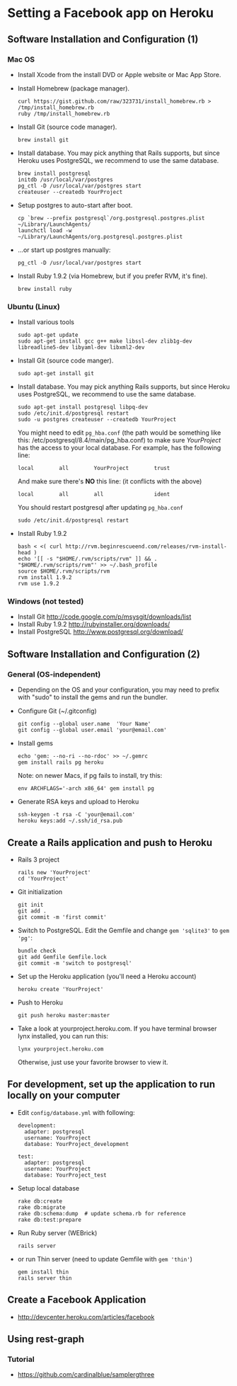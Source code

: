 # Setting a Facebook app on Heroku

## Software Installation and Configuration (1)

### Mac OS

* Install Xcode from the install DVD or Apple website or Mac App Store.

* Install Homebrew (package manager).

      curl https://gist.github.com/raw/323731/install_homebrew.rb > /tmp/install_homebrew.rb
      ruby /tmp/install_homebrew.rb

* Install Git (source code manager).

      brew install git

* Install database. You may pick anything that Rails supports, but since
  Heroku uses PostgreSQL, we recommend to use the same database.

      brew install postgresql
      initdb /usr/local/var/postgres
      pg_ctl -D /usr/local/var/postgres start
      createuser --createdb YourProject

* Setup postgres to auto-start after boot.

      cp `brew --prefix postgresql`/org.postgresql.postgres.plist ~/Library/LaunchAgents/
      launchctl load -w ~/Library/LaunchAgents/org.postgresql.postgres.plist

* ...or start up postgres manually:

      pg_ctl -D /usr/local/var/postgres start

* Install Ruby 1.9.2 (via Homebrew, but if you prefer RVM, it's fine).

      brew install ruby

### Ubuntu (Linux)

* Install various tools

      sudo apt-get update
      sudo apt-get install gcc g++ make libssl-dev zlib1g-dev libreadline5-dev libyaml-dev libxml2-dev

* Install Git (source code manger).

      sudo apt-get install git

* Install database. You may pick anything Rails supports, but since
  Heroku uses PostgreSQL, we recommend to use the same database.

      sudo apt-get install postgresql libpq-dev
      sudo /etc/init.d/postgresql restart
      sudo -u postgres createuser --createdb YourProject

  You might need to edit `pg_hba.conf` (the path would be something like this:
  /etc/postgresql/8.4/main/pg_hba.conf) to make sure _YourProject_ has the
  access to your local database. For example, has the following line:

      local        all        YourProject        trust

  And make sure there's **NO** this line: (it conflicts with the above)

      local        all        all                ident

  You should restart postgresql after updating `pg_hba.conf`

      sudo /etc/init.d/postgresql restart

* Install Ruby 1.9.2

      bash < <( curl http://rvm.beginrescueend.com/releases/rvm-install-head )
      echo '[[ -s "$HOME/.rvm/scripts/rvm" ]] && . "$HOME/.rvm/scripts/rvm"' >> ~/.bash_profile
      source $HOME/.rvm/scripts/rvm
      rvm install 1.9.2
      rvm use 1.9.2

### Windows (not tested)

* Install Git <http://code.google.com/p/msysgit/downloads/list>
* Install Ruby 1.9.2 <http://rubyinstaller.org/downloads/>
* Install PostgreSQL <http://www.postgresql.org/download/>

## Software Installation and Configuration (2)

### General (OS-independent)

* Depending on the OS and your configuration, you may need to prefix with "sudo" to install the gems and run the bundler.

* Configure Git (~/.gitconfig)

      git config --global user.name  'Your Name'
      git config --global user.email 'your@email.com'

* Install gems

      echo 'gem: --no-ri --no-rdoc' >> ~/.gemrc
      gem install rails pg heroku

  Note: on newer Macs, if pg fails to install, try this:

      env ARCHFLAGS='-arch x86_64' gem install pg

* Generate RSA keys and upload to Heroku

      ssh-keygen -t rsa -C 'your@email.com'
      heroku keys:add ~/.ssh/id_rsa.pub

## Create a Rails application and push to Heroku

* Rails 3 project

      rails new 'YourProject'
      cd 'YourProject'

* Git initialization

      git init
      git add .
      git commit -m 'first commit'

* Switch to PostgreSQL. Edit the Gemfile and change `gem 'sqlite3'` to `gem 'pg'`:

      bundle check
      git add Gemfile Gemfile.lock
      git commit -m 'switch to postgresql'

* Set up the Heroku application (you'll need a Heroku account)

      heroku create 'YourProject'

* Push to Heroku

      git push heroku master:master

* Take a look at yourproject.heroku.com. If you have terminal browser lynx
  installed, you can run this:

      lynx yourproject.heroku.com

  Otherwise, just use your favorite browser to view it.

## For development, set up the application to run locally on your computer

* Edit `config/database.yml` with following:

      development:
        adapter: postgresql
        username: YourProject
        database: YourProject_development

      test:
        adapter: postgresql
        username: YourProject
        database: YourProject_test

* Setup local database

      rake db:create
      rake db:migrate
      rake db:schema:dump  # update schema.rb for reference
      rake db:test:prepare

* Run Ruby server (WEBrick)

      rails server

* or run Thin server (need to update Gemfile with `gem 'thin'`)

      gem install thin
      rails server thin

## Create a Facebook Application

* <http://devcenter.heroku.com/articles/facebook>

## Using rest-graph

### Tutorial

* <https://github.com/cardinalblue/samplergthree>
